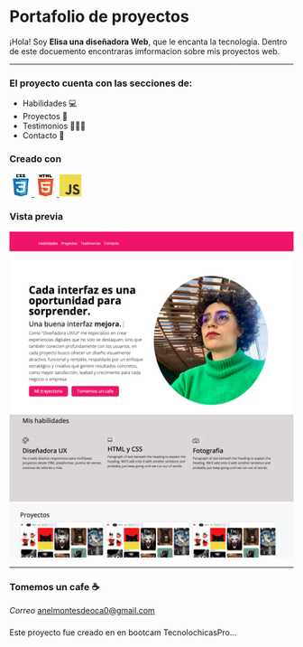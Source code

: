 # Portafolio de proyectos

¡Hola!
Soy **Elisa una diseñadora Web**, que le encanta la tecnologia.
Dentro de este docuemento encontraras imformacion sobre mis proyectos web.

-----
### El proyecto cuenta con las secciones de:
- Habilidades 💻
- Proyectos 📓
- Testimonios 🙍🏻‍♀️
- Contacto 💬

### Creado con

<a href="https://www.w3schools.com/css/" target="_blank"> <img src="https://raw.githubusercontent.com/devicons/devicon/master/icons/css3/css3-original-wordmark.svg" alt="css3" width="40" height="40"/> </a>
<a href="https://www.w3.org/html/" target="_blank"> <img src="https://raw.githubusercontent.com/devicons/devicon/master/icons/html5/html5-original-wordmark.svg" alt="html5" width="40" height="40"/> </a>
<a href="https://developer.mozilla.org/en-US/docs/Web/JavaScript" target="_blank"> <img src="https://raw.githubusercontent.com/devicons/devicon/master/icons/javascript/javascript-original.svg" alt="javascript" width="40" height="40"/> </a>


### Vista previa
 ![Proyecto](assets/proyecto.png)
 ![Proyecto](assets/proyecto2.png)



-----

### Tomemos un cafe ☕️ 

*Correo*
[anelmontesdeoca0@gmail.com](mailto:anelmontesdeoca0@gmail.com) 

###
Este proyecto fue creado en en bootcam TecnolochicasPro...
